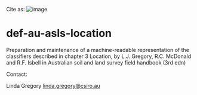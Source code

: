Cite as: ![image](https://github.com/user-attachments/assets/ccb903bb-02ac-4d37-acc6-c2c82583d1cb)


# def-au-asls-location
Preparation and maintenance of a machine-readable representation of the classifiers described in chapter 3 Location, by L.J. Gregory, R.C. McDonald and R.F. Isbell in Australian soil and land survey field handbook (3rd edn)


Contact: 

Linda Gregory
linda.gregory@csiro.au 
